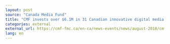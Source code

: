 ```yaml
---
layout: post
source: "Canada Media Fund"
title: "CMF invests over $6.1M in 31 Canadian innovative digital media projects"
categories: external
external_url: https://cmf-fmc.ca/en-ca/news-events/news/august-2018/cmf-invests-over-$6-1m-in-31-canadian-innovative-d
lang: en
---
```

